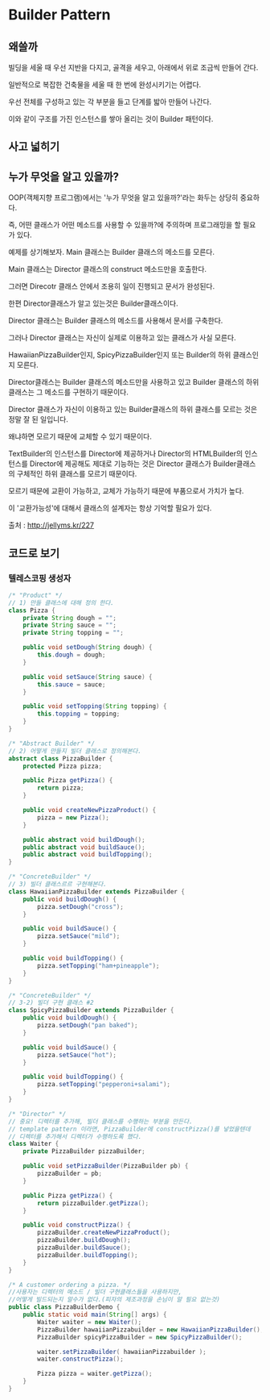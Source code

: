# Builder Pattern

## 왜쓸까

빌딩을 세울 때 우선 지반을 다지고, 골격을 세우고, 아래에서 위로 조금씩 만들어 간다.

일반적으로 복잡한 건축물을 세울 때 한 번에 완성시키기는 어렵다.

우선 전체를 구성하고 있는 각 부분을 들고 단계를 밟아 만들어 나간다.

이와 같이 구조를 가진 인스턴스를 쌓아 올리는 것이 Builder 패턴이다.

## 사고 넓히기

## 누가 무엇을 알고 있을까?

OOP(객체지향 프로그램)에서는 '누가 무엇을 알고 있을까?'라는 화두는 상당히 중요하다. 

즉, 어떤 클래스가 어떤 메소드를 사용할 수 있을까?에 주의하며 프로그래밍을 할 필요가 있다. 

예제를 상기해보자. Main 클래스는 Builder 클래스의 메소드를 모른다. 

Main 클래스는 Director 클래스의 construct 메소드만을 호출한다. 

그러면 Direcotr 클래스 안에서 조용히 일이 진행되고 문서가 완성된다. 

한편 Director클래스가 알고 있는것은 Builder클래스이다. 

Director 클래스는 Builder 클래스의 메소드를 사용해서 문서를 구축한다. 

그러나 Director 클래스는 자신이 실제로 이용하고 있는 클래스가 사실 모른다. 

HawaiianPizzaBuilder인지, SpicyPizzaBuilder인지 또는 Builder의 하위 클래스인지 모른다.

Director클래스는 Builder 클래스의 메소드만을 사용하고 있고 Builder 클래스의 하위 클래스는 그 메소드를 구현하기 때문이다.

Director 클래스가 자신이 이용하고 있는 Builder클래스의 하위 클래스를 모르는 것은 정말 잘 된 일입니다.

왜냐하면 모르기 때문에 교체할 수 있기 때문이다.

TextBuilder의 인스턴스를 Director에 제공하거나 Director의 HTMLBuilder의 인스턴스를 Director에 제공해도 제대로 기능하는 것은 Director 클래스가 Builder클래스의 구체적인 하위 클래스를 모르기 때문이다.

모르기 때문에 교환이 가능하고, 교체가 가능하기 때문에 부품으로서 가치가 높다.

이 '교환가능성'에 대해서 클래스의 설계자는 항상 기억할 필요가 있다.

출처 : http://jellyms.kr/227

## 코드로 보기

### 텔레스코핑 생성자

```java
/* "Product" */
// 1) 만들 클래스에 대해 정의 한다.
class Pizza {
    private String dough = "";
    private String sauce = "";
    private String topping = "";

    public void setDough(String dough) {
        this.dough = dough;
    }

    public void setSauce(String sauce) {
        this.sauce = sauce;
    }

    public void setTopping(String topping) {
        this.topping = topping;
    }
}

/* "Abstract Builder" */
// 2) 어떻게 만들지 빌더 클래스로 정의해본다.
abstract class PizzaBuilder {
    protected Pizza pizza;

    public Pizza getPizza() {
        return pizza;
    }

    public void createNewPizzaProduct() {
        pizza = new Pizza();
    }

    public abstract void buildDough();
    public abstract void buildSauce();
    public abstract void buildTopping();
}

/* "ConcreteBuilder" */
// 3) 빌더 클래스르르 구현해본다.
class HawaiianPizzaBuilder extends PizzaBuilder {
    public void buildDough() {
        pizza.setDough("cross");
    }

    public void buildSauce() {
        pizza.setSauce("mild");
    }

    public void buildTopping() {
        pizza.setTopping("ham+pineapple");
    }
}

/* "ConcreteBuilder" */
// 3-2) 빌더 구현 클래스 #2
class SpicyPizzaBuilder extends PizzaBuilder {
    public void buildDough() {
        pizza.setDough("pan baked");
    }

    public void buildSauce() {
        pizza.setSauce("hot");
    }

    public void buildTopping() {
        pizza.setTopping("pepperoni+salami");
    }
}

/* "Director" */
// 중요! 디렉터를 추가해, 빌더 클래스를 수행하는 부분을 만든다.
// template pattern 이라면, PizzaBuilder에 constructPizza()를 넣었을텐데
// 디렉터를 추가해서 디렉터가 수행하도록 했다.
class Waiter {
    private PizzaBuilder pizzaBuilder;

    public void setPizzaBuilder(PizzaBuilder pb) {
        pizzaBuilder = pb;
    }

    public Pizza getPizza() {
        return pizzaBuilder.getPizza();
    }

    public void constructPizza() {
        pizzaBuilder.createNewPizzaProduct();
        pizzaBuilder.buildDough();
        pizzaBuilder.buildSauce();
        pizzaBuilder.buildTopping();
    }
}

/* A customer ordering a pizza. */
//사용자는 디렉터의 메소드 / 빌더 구현클래스들을 사용하지만,
//어떻게 빌드되는지 알수가 없다.(피자의 제조과정을 손님이 알 필요 없는것)
public class PizzaBuilderDemo {
    public static void main(String[] args) {
        Waiter waiter = new Waiter();
        PizzaBuilder hawaiianPizzabuilder = new HawaiianPizzaBuilder();
        PizzaBuilder spicyPizzaBuilder = new SpicyPizzaBuilder();

        waiter.setPizzaBuilder( hawaiianPizzabuilder );
        waiter.constructPizza();

        Pizza pizza = waiter.getPizza();
    }
}

```
